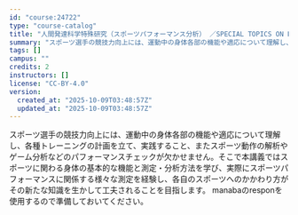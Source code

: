 ```yaml
---
id: "course:24722"
type: "course-catalog"
title: "人間発達科学特殊研究（スポーツパフォーマンス分析） ／SPECIAL TOPICS ON HUMAN DEVELOPMENTAL SCIENCE: SPORTS PERFORMANCE ANALYSIS"
summary: "スポーツ選手の競技力向上には、運動中の身体各部の機能や適応について理解し、各種トレーニングの計画を立て、実践すること、またスポーツ動作の解析やゲーム分析などのパフォーマンスチェックが欠かせません。そこで本講義ではスポーツに関わる身体の基本的…"
tags: []
campus: ""
credits: 2
instructors: []
license: "CC-BY-4.0"
version:
  created_at: "2025-10-09T03:48:57Z"
  updated_at: "2025-10-09T03:48:57Z"
---
```

スポーツ選手の競技力向上には、運動中の身体各部の機能や適応について理解し、各種トレーニングの計画を立て、実践すること、またスポーツ動作の解析やゲーム分析などのパフォーマンスチェックが欠かせません。そこで本講義ではスポーツに関わる身体の基本的な機能と測定・分析方法を学び、実際にスポーツパフォーマンスに関係する様々な測定を経験し、各自のスポーツへのかかわり方がその新たな知識を生かして工夫されることを目指します。 manabaのresponを使用するので準備しておいてください。
